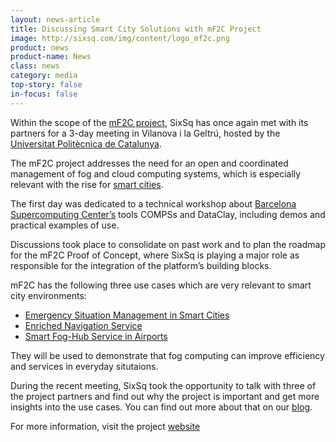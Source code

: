 ```yaml
---
layout: news-article
title: Discussing Smart City Solutions with mF2C Project
image: http://sixsq.com/img/content/logo_mf2c.png
product: news
product-name: News
class: news
category: media
top-story: false
in-focus: false
---
```


Within the scope of the [mF2C project](http://www.mf2c-project.eu/), SixSq has once again met with its partners for a 3-day meeting in Vilanova i la Geltrú, hosted by the [Universitat Politècnica de Catalunya](http://www.upc.edu/en).

The mF2C project addresses the need for an open and coordinated management of fog and cloud computing systems, which is especially relevant with the rise for [smart cities](http://media.sixsq.com/blog/what-is-a-smart-city).

The first day was dedicated to a technical workshop about [Barcelona Supercomputing Center’s](https://www.bsc.es/) tools COMPSs and DataClay, including demos and practical examples of use.

Discussions took place to consolidate on past work and to plan the roadmap for the mF2C Proof of Concept, where SixSq is playing a major role as responsible for the integration of the platform’s building blocks.

mF2C has the following three use cases which are very relevant to smart city environments:

- [Emergency Situation Management in Smart Cities](http://www.mf2c-project.eu/use-case-1-emergency-situation-management-in-smart-city-esm/)
- [Enriched Navigation Service](http://www.mf2c-project.eu/use-case-2-sentinel-smart-boat-use-case/)
- [Smart Fog-Hub Service in Airports](http://www.mf2c-project.eu/use-case-3-the-smart-fog-hub-service-in-airports/)



They will be used to demonstrate that fog computing can improve efficiency and services in everyday situtaions.

During the recent meeting, SixSq took the opportunity to talk with three of the project partners and find out why the project is important and get more insights into the use cases. You can find out more about that on our [blog](http://media.sixsq.com/blog/improving-emergency-situation-management-smart-cities).

For more information, visit the project [website](http://www.mf2c-project.eu)



